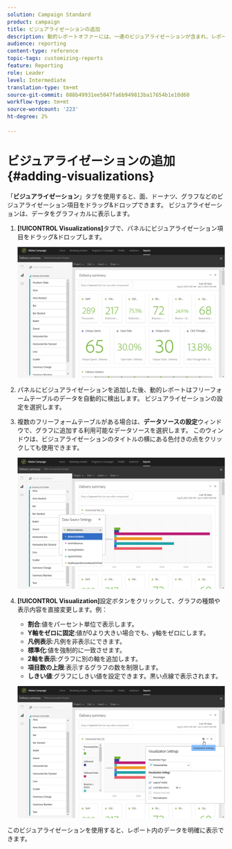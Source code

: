 ```yaml
---
solution: Campaign Standard
product: campaign
title: ビジュアライゼーションの追加
description: 動的レポートオファーには、一連のビジュアライゼーションが含まれ、レポートにグラフィカル表現が追加されます。
audience: reporting
content-type: reference
topic-tags: customizing-reports
feature: Reporting
role: Leader
level: Intermediate
translation-type: tm+mt
source-git-commit: 088b49931ee5047fa6b949813ba17654b1e10d60
workflow-type: tm+mt
source-wordcount: '223'
ht-degree: 2%

---
```



# ビジュアライゼーションの追加{#adding-visualizations}

「**ビジュアライゼーション**」タブを使用すると、面、ドーナツ、グラフなどのビジュアライゼーション項目をドラッグ&amp;ドロップできます。 ビジュアライゼーションは、データをグラフィカルに表示します。

1. **[!UICONTROL Visualizations]**&#x200B;タブで、パネルにビジュアライゼーション項目をドラッグ&amp;ドロップします。

   ![](assets/dynamic_report_visualization_1.png)

1. パネルにビジュアライゼーションを追加した後、動的レポートはフリーフォームテーブルのデータを自動的に検出します。 ビジュアライゼーションの設定を選択します。
1. 複数のフリーフォームテーブルがある場合は、**データソースの設定**&#x200B;ウィンドウで、グラフに追加する利用可能なデータソースを選択します。 このウィンドウは、ビジュアライゼーションのタイトルの横にある色付きの点をクリックしても使用できます。

   ![](assets/dynamic_report_visualization_2.png)

1. **[!UICONTROL Visualization]**&#x200B;設定ボタンをクリックして、グラフの種類や表示内容を直接変更します。例：

   * **割合**:値をパーセント単位で表示します。
   * **Y軸をゼロに固定**:値が0より大きい場合でも、y軸をゼロにします。
   * **凡例表示**:凡例を非表示にできます。
   * **標準化**:値を強制的に一致させます。
   * **2軸を表示**:グラフに別の軸を追加します。
   * **項目数の上限**:表示するグラフの数を制限します。
   * **しきい値**:グラフにしきい値を設定できます。黒い点線で表示されます。

   ![](assets/dynamic_report_visualization_3.png)

このビジュアライゼーションを使用すると、レポート内のデータを明確に表示できます。
